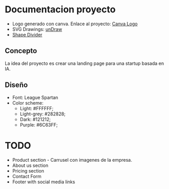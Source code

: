 # Documentacion proyecto

- Logo generado con canva.
  Enlace al proyecto: [Canva Logo](https://www.canva.com/design/DAFyEABDpNA/FfndkN2hkQpD9G9IXJqEVg/edit)
- SVG Drawings: [unDraw](https://undraw.co)
- [Shape Divider](https://www.shapedivider.app/)

## Concepto

La idea del proyecto es crear una landing page para una startup basada en IA.

## Diseño

- Font: League Spartan
- Color scheme:
  - Light: #FFFFFF;
  - Light-grey: #282828;
  - Dark: #121212;
  - Purple: #6C63FF;

# TODO

- Product section - Carrusel con imagenes de la empresa.
- About us section
- Pricing section
- Contact Form
- Footer with social media links
